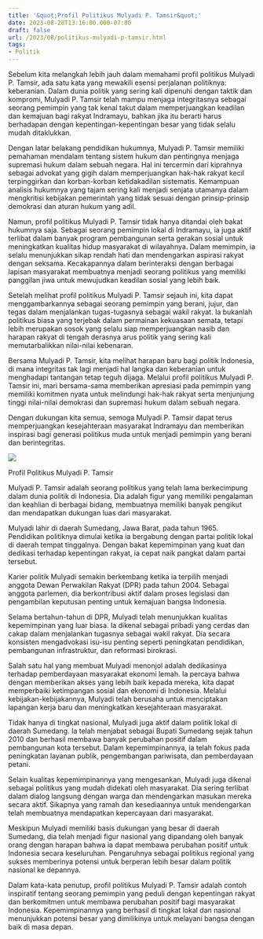 ```yaml
---
title: '&quot;Profil Politikus Mulyadi P. Tamsir&quot;'
date: 2023-08-28T13:16:00.000-07:00
draft: false
url: /2023/08/politikus-mulyadi-p-tamsir.html
tags: 
- Politik
---
```


  

Sebelum kita melangkah lebih jauh dalam memahami profil politikus Mulyadi P. Tamsir, ada satu kata yang mewakili esensi perjalanan politiknya: keberanian. Dalam dunia politik yang sering kali dipenuhi dengan taktik dan kompromi, Mulyadi P. Tamsir telah mampu menjaga integritasnya sebagai seorang pemimpin yang tak kenal takut dalam memperjuangkan keadilan dan kemajuan bagi rakyat Indramayu, bahkan jika itu berarti harus berhadapan dengan kepentingan-kepentingan besar yang tidak selalu mudah ditaklukkan.

  

Dengan latar belakang pendidikan hukumnya, Mulyadi P. Tamsir memiliki pemahaman mendalam tentang sistem hukum dan pentingnya menjaga supremasi hukum dalam sebuah negara. Hal ini tercermin dari kiprahnya sebagai advokat yang gigih dalam memperjuangkan hak-hak rakyat kecil terpinggirkan dan korban-korban ketidakadilan sistematis. Kemampuan analisis hukumnya yang tajam sering kali menjadi senjata utamanya dalam mengkritisi kebijakan pemerintah yang tidak sesuai dengan prinsip-prinsip demokrasi dan aturan hukum yang adil.

  

Namun, profil politikus Mulyadi P. Tamsir tidak hanya ditandai oleh bakat hukumnya saja. Sebagai seorang pemimpin lokal di Indramayu, ia juga aktif terlibat dalam banyak program pembangunan serta gerakan sosial untuk meningkatkan kualitas hidup masyarakat di wilayahnya. Dalam memimpin, ia selalu menunjukkan sikap rendah hati dan mendengarkan aspirasi rakyat dengan seksama. Kecakapannya dalam berinteraksi dengan berbagai lapisan masyarakat membuatnya menjadi seorang politikus yang memiliki panggilan jiwa untuk mewujudkan keadilan sosial yang lebih baik.

  

Setelah melihat profil politikus Mulyadi P. Tamsir sejauh ini, kita dapat menggambarkannya sebagai seorang pemimpin yang berani, jujur, dan tegas dalam menjalankan tugas-tugasnya sebagai wakil rakyat. Ia bukanlah politikus biasa yang terjebak dalam permainan kekuasaan semata, tetapi lebih merupakan sosok yang selalu siap memperjuangkan nasib dan harapan rakyat di tengah derasnya arus politik yang sering kali memutarbalikkan nilai-nilai kebenaran.

  

Bersama Mulyadi P. Tamsir, kita melihat harapan baru bagi politik Indonesia, di mana integritas tak lagi menjadi hal langka dan keberanian untuk menghadapi tantangan tetap teguh dijaga. Melalui profil politikus Mulyadi P. Tamsir ini, mari bersama-sama memberikan apresiasi pada pemimpin yang memiliki komitmen nyata untuk melindungi hak-hak rakyat serta menjunjung tinggi nilai-nilai demokrasi dan supremasi hukum dalam sebuah negara.

  

Dengan dukungan kita semua, semoga Mulyadi P. Tamsir dapat terus memperjuangkan kesejahteraan masyarakat Indramayu dan memberikan inspirasi bagi generasi politikus muda untuk menjadi pemimpin yang berani dan berintegritas.

  

![](http://www.teropongsenayan.com/foto_berita/201702/20/medium_30Mulyadi-P-Tamsir.jpg)

  

Profil Politikus Mulyadi P. Tamsir

  

Mulyadi P. Tamsir adalah seorang politikus yang telah lama berkecimpung dalam dunia politik di Indonesia. Dia adalah figur yang memiliki pengalaman dan keahlian di berbagai bidang, membuatnya memiliki banyak pengikut dan mendapatkan dukungan luas dari masyarakat.

  

Mulyadi lahir di daerah Sumedang, Jawa Barat, pada tahun 1965. Pendidikan politiknya dimulai ketika ia bergabung dengan partai politik lokal di daerah tempat tinggalnya. Dengan bakat kepemimpinan yang kuat dan dedikasi terhadap kepentingan rakyat, ia cepat naik pangkat dalam partai tersebut.

  

Karier politik Mulyadi semakin berkembang ketika ia terpilih menjadi anggota Dewan Perwakilan Rakyat (DPR) pada tahun 2004. Sebagai anggota parlemen, dia berkontribusi aktif dalam proses legislasi dan pengambilan keputusan penting untuk kemajuan bangsa Indonesia.

  

Selama bertahun-tahun di DPR, Mulyadi telah menunjukkan kualitas kepemimpinan yang luar biasa. Ia dikenal sebagai pribadi yang cerdas dan cakap dalam menjalankan tugasnya sebagai wakil rakyat. Dia secara konsisten mengadvokasi isu-isu penting seperti peningkatan pendidikan, pembangunan infrastruktur, dan reformasi birokrasi.

  

Salah satu hal yang membuat Mulyadi menonjol adalah dedikasinya terhadap pemberdayaan masyarakat ekonomi lemah. Ia percaya bahwa dengan memberikan akses yang lebih baik kepada mereka, kita dapat memperbaiki ketimpangan sosial dan ekonomi di Indonesia. Melalui kebijakan-kebijakannya, Mulyadi telah berusaha untuk menciptakan lapangan kerja baru dan meningkatkan kesejahteraan masyarakat.

  

Tidak hanya di tingkat nasional, Mulyadi juga aktif dalam politik lokal di daerah Sumedang. Ia telah menjabat sebagai Bupati Sumedang sejak tahun 2010 dan berhasil membawa banyak perubahan positif dalam pembangunan kota tersebut. Dalam kepemimpinannya, ia telah fokus pada peningkatan layanan publik, pengembangan pariwisata, dan pemberdayaan petani.

  

Selain kualitas kepemimpinannya yang mengesankan, Mulyadi juga dikenal sebagai politikus yang mudah didekati oleh masyarakat. Dia sering terlibat dalam dialog langsung dengan warga dan mendengarkan masukan mereka secara aktif. Sikapnya yang ramah dan kesediaannya untuk mendengarkan telah membuatnya mendapatkan kepercayaan dari masyarakat.

  

Meskipun Mulyadi memiliki basis dukungan yang besar di daerah Sumedang, dia telah menjadi figur nasional yang dipandang oleh banyak orang dengan harapan bahwa ia dapat membawa perubahan positif untuk Indonesia secara keseluruhan. Pengaruhnya sebagai politikus regional yang sukses memberinya potensi untuk berperan lebih besar dalam politik nasional ke depannya.

  

Dalam kata-kata penutup, profil politikus Mulyadi P. Tamsir adalah contoh inspiratif tentang seorang pemimpin yang peduli dengan kepentingan rakyat dan berkomitmen untuk membawa perubahan positif bagi masyarakat Indonesia. Kepemimpinannya yang berhasil di tingkat lokal dan nasional menunjukkan potensi besar yang dimilikinya untuk melayani bangsa dengan baik di masa depan.